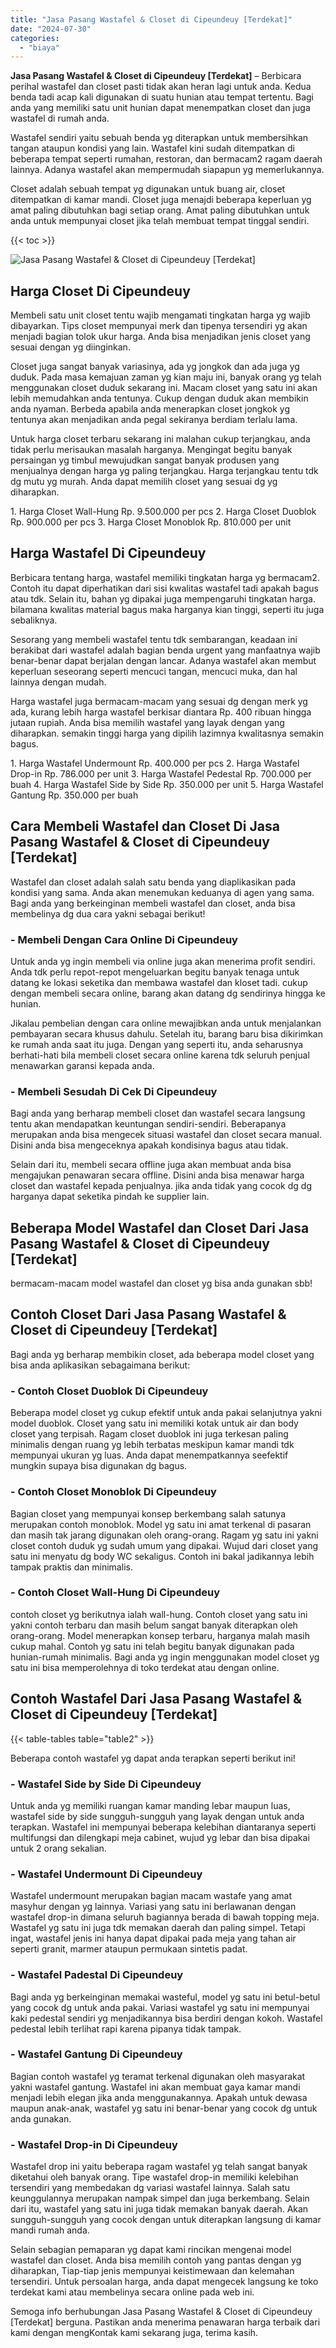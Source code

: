 ```yaml
---
title: "Jasa Pasang Wastafel & Closet di Cipeundeuy [Terdekat]"
date: "2024-07-30"
categories: 
  - "biaya"
---
```


**Jasa Pasang Wastafel & Closet di Cipeundeuy \[Terdekat\]** – Berbicara perihal wastafel dan closet pasti tidak akan heran lagi untuk anda. Kedua benda tadi acap kali digunakan di suatu hunian atau tempat tertentu. Bagi anda yang memiliki satu unit hunian dapat menempatkan closet dan juga wastafel di rumah anda.

Wastafel sendiri yaitu sebuah benda yg diterapkan untuk membersihkan tangan ataupun kondisi yang lain. Wastafel kini sudah ditempatkan di beberapa tempat seperti rumahan, restoran, dan bermacam2 ragam daerah lainnya. Adanya wastafel akan mempermudah siapapun yg memerlukannya.

Closet adalah sebuah tempat yg digunakan untuk buang air, closet ditempatkan di kamar mandi. Closet juga menajdi beberapa keperluan yg amat paling dibutuhkan bagi setiap orang. Amat paling dibutuhkan untuk anda untuk mempunyai closet jika telah membuat tempat tinggal sendiri.

{{< toc >}}

![Jasa Pasang Wastafel & Closet di Cipeundeuy [Terdekat]](/images/wastafel-closet-murah22.png)

## Harga Closet Di Cipeundeuy

Membeli satu unit closet tentu wajib mengamati tingkatan harga yg wajib dibayarkan. Tips closet mempunyai merk dan tipenya tersendiri yg akan menjadi bagian tolok ukur harga. Anda bisa menjadikan jenis closet yang sesuai dengan yg diinginkan.

Closet juga sangat banyak variasinya, ada yg jongkok dan ada juga yg duduk. Pada masa kemajuan zaman yg kian maju ini, banyak orang yg telah menggunakan closet duduk sekarang ini. Macam closet yang satu ini akan lebih memudahkan anda tentunya. Cukup dengan duduk akan membikin anda nyaman. Berbeda apabila anda menerapkan closet jongkok yg tentunya akan menjadikan anda pegal sekiranya berdiam terlalu lama.

Untuk harga closet terbaru sekarang ini malahan cukup terjangkau, anda tidak perlu merisaukan masalah harganya. Mengingat begitu banyak persaingan yg timbul mewujudkan sangat banyak produsen yang menjualnya dengan harga yg paling terjangkau. Harga terjangkau tentu tdk dg mutu yg murah. Anda dapat memilih closet yang sesuai dg yg diharapkan.

1\. Harga Closet Wall-Hung Rp. 9.500.000 per pcs 2. Harga Closet Duoblok Rp. 900.000 per pcs 3. Harga Closet Monoblok Rp. 810.000 per unit

## Harga Wastafel Di Cipeundeuy

Berbicara tentang harga, wastafel memiliki tingkatan harga yg bermacam2. Contoh itu dapat diperhatikan dari sisi kwalitas wastafel tadi apakah bagus atau tdk. Selain itu, bahan yg dipakai juga mempengaruhi tingkatan harga. bilamana kwalitas material bagus maka harganya kian tinggi, seperti itu juga sebaliknya.

Sesorang yang membeli wastafel tentu tdk sembarangan, keadaan ini berakibat dari wastafel adalah bagian benda urgent yang manfaatnya wajib benar-benar dapat berjalan dengan lancar. Adanya wastafel akan membut keperluan seseorang seperti mencuci tangan, mencuci muka, dan hal lainnya dengan mudah.

Harga wastafel juga bermacam-macam yang sesuai dg dengan merk yg ada, kurang lebih harga wastafel berkisar diantara Rp. 400 ribuan hingga jutaan rupiah. Anda bisa memilih wastafel yang layak dengan yang diharapkan. semakin tinggi harga yang dipilih lazimnya kwalitasnya semakin bagus.

1\. Harga Wastafel Undermount Rp. 400.000 per pcs 2. Harga Wastafel Drop-in Rp. 786.000 per unit 3. Harga Wastafel Pedestal Rp. 700.000 per buah 4. Harga Wastafel Side by Side Rp. 350.000 per unit 5. Harga Wastafel Gantung Rp. 350.000 per buah

## Cara Membeli Wastafel dan Closet Di Jasa Pasang Wastafel & Closet di Cipeundeuy \[Terdekat\]

Wastafel dan closet adalah salah satu benda yang diaplikasikan pada kondisi yang sama. Anda akan menemukan keduanya di agen yang sama. Bagi anda yang berkeinginan membeli wastafel dan closet, anda bisa membelinya dg dua cara yakni sebagai berikut!

### \- Membeli Dengan Cara Online Di Cipeundeuy

Untuk anda yg ingin membeli via online juga akan menerima profit sendiri. Anda tdk perlu repot-repot mengeluarkan begitu banyak tenaga untuk datang ke lokasi seketika dan membawa wastafel dan kloset tadi. cukup dengan membeli secara online, barang akan datang dg sendirinya hingga ke hunian.

Jikalau pembelian dengan cara online mewajibkan anda untuk menjalankan pembayaran secara khusus dahulu. Setelah itu, barang baru bisa dikirimkan ke rumah anda saat itu juga. Dengan yang seperti itu, anda seharusnya berhati-hati bila membeli closet secara online karena tdk seluruh penjual menawarkan garansi kepada anda.

### \- Membeli Sesudah Di Cek Di Cipeundeuy

Bagi anda yang berharap membeli closet dan wastafel secara langsung tentu akan mendapatkan keuntungan sendiri-sendiri. Beberapanya merupakan anda bisa mengecek situasi wastafel dan closet secara manual. Disini anda bisa mengeceknya apakah kondisinya bagus atau tidak.

Selain dari itu, membeli secara offline juga akan membuat anda bisa mengajukan penawaran secara offline. Disini anda bisa menawar harga closet dan wastafel kepada penjualnya. jika anda tidak yang cocok dg dg harganya dapat seketika pindah ke supplier lain.

## Beberapa Model Wastafel dan Closet Dari Jasa Pasang Wastafel & Closet di Cipeundeuy \[Terdekat\]

bermacam-macam model wastafel dan closet yg bisa anda gunakan sbb!

## Contoh Closet Dari Jasa Pasang Wastafel & Closet di Cipeundeuy \[Terdekat\]

Bagi anda yg berharap membikin closet, ada beberapa model closet yang bisa anda aplikasikan sebagaimana berikut:

### \- Contoh Closet Duoblok Di Cipeundeuy

Beberapa model closet yg cukup efektif untuk anda pakai selanjutnya yakni model duoblok. Closet yang satu ini memiliki kotak untuk air dan body closet yang terpisah. Ragam closet duoblok ini juga terkesan paling minimalis dengan ruang yg lebih terbatas meskipun kamar mandi tdk mempunyai ukuran yg luas. Anda dapat menempatkannya seefektif mungkin supaya bisa digunakan dg bagus.

### \- Contoh Closet Monoblok Di Cipeundeuy

Bagian closet yang mempunyai konsep berkembang salah satunya merupakan contoh monoblok. Model yg satu ini amat terkenal di pasaran dan masih tak jarang digunakan oleh orang-orang. Ragam yg satu ini yakni closet contoh duduk yg sudah umum yang dipakai. Wujud dari closet yang satu ini menyatu dg body WC sekaligus. Contoh ini bakal jadikannya lebih tampak praktis dan minimalis.

### \- Contoh Closet Wall-Hung Di Cipeundeuy

contoh closet yg berikutnya ialah wall-hung. Contoh closet yang satu ini yakni contoh terbaru dan masih belum sangat banyak diterapkan oleh orang-orang. Model menerapkan konsep terbaru, harganya malah masih cukup mahal. Contoh yg satu ini telah begitu banyak digunakan pada hunian-rumah minimalis. Bagi anda yg ingin menggunakan model closet yg satu ini bisa memperolehnya di toko terdekat atau dengan online.

## Contoh Wastafel Dari Jasa Pasang Wastafel & Closet di Cipeundeuy \[Terdekat\]

{{< table-tables table="table2" >}}

Beberapa contoh wastafel yg dapat anda terapkan seperti berikut ini!

### \- Wastafel Side by Side Di Cipeundeuy

Untuk anda yg memiliki ruangan kamar manding lebar maupun luas, wastafel side by side sungguh-sungguh yang layak dengan untuk anda terapkan. Wastafel ini mempunyai beberapa kelebihan diantaranya seperti multifungsi dan dilengkapi meja cabinet, wujud yg lebar dan bisa dipakai untuk 2 orang sekalian.

### \- Wastafel Undermount Di Cipeundeuy

Wastafel undermount merupakan bagian macam wastafe yang amat masyhur dengan yg lainnya. Variasi yang satu ini berlawanan dengan wastafel drop-in dimana seluruh bagiannya berada di bawah topping meja. Wastafel yg satu ini juga tdk memakan daerah dan paling simpel. Tetapi ingat, wastafel jenis ini hanya dapat dipakai pada meja yang tahan air seperti granit, marmer ataupun permukaan sintetis padat.

### \- Wastafel Padestal Di Cipeundeuy

Bagi anda yg berkeinginan memakai wasteful, model yg satu ini betul-betul yang cocok dg untuk anda pakai. Variasi wastafel yg satu ini mempunyai kaki pedestal sendiri yg menjadikannya bisa berdiri dengan kokoh. Wastafel pedestal lebih terlihat rapi karena pipanya tidak tampak.

### \- Wastafel Gantung Di Cipeundeuy

Bagian contoh wastafel yg teramat terkenal digunakan oleh masyarakat yakni wastafel gantung. Wastafel ini akan membuat gaya kamar mandi menjadi lebih elegan jika anda menggunakannya. Apakah untuk dewasa maupun anak-anak, wastafel yg satu ini benar-benar yang cocok dg untuk anda gunakan.

### \- Wastafel Drop-in Di Cipeundeuy

Wastafel drop ini yaitu beberapa ragam wastafel yg telah sangat banyak diketahui oleh banyak orang. Tipe wastafel drop-in memiliki kelebihan tersendiri yang membedakan dg variasi wastafel lainnya. Salah satu keunggulannya merupakan nampak simpel dan juga berkembang. Selain dari itu, wastafel yang satu ini juga tidak memakan banyak daerah. Akan sungguh-sungguh yang cocok dengan untuk diterapkan langsung di kamar mandi rumah anda.

Selain sebagian pemaparan yg dapat kami rincikan mengenai model wastafel dan closet. Anda bisa memilih contoh yang pantas dengan yg diharapkan, Tiap-tiap jenis mempunyai keistimewaan dan kelemahan tersendiri. Untuk persoalan harga, anda dapat mengecek langsung ke toko terdekat kami atau membelinya secara online pada web ini.

Semoga info berhubungan Jasa Pasang Wastafel & Closet di Cipeundeuy \[Terdekat\] berguna. Pastikan anda menerima penawaran harga terbaik dari kami dengan mengKontak kami sekarang juga, terima kasih.
